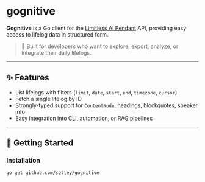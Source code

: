 # gognitive

**Gognitive** is a Go client for the [Limitless AI Pendant](https://limitless.ai) API, providing easy access to lifelog data in structured form.

> 🧠 Built for developers who want to explore, export, analyze, or integrate their daily lifelogs.

---

## ✨ Features

- List lifelogs with filters (`limit`, `date`, `start`, `end`, `timezone`, `cursor`)
- Fetch a single lifelog by ID
- Strongly-typed support for `ContentNode`, headings, blockquotes, speaker info
- Easy integration into CLI, automation, or RAG pipelines

---

## 🚀 Getting Started

### Installation

```bash
go get github.com/sottey/gognitive
